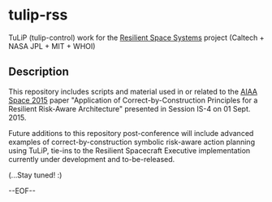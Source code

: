 # tulip-rss
TuLiP (tulip-control) work for the [Resilient Space Systems][rss] project (Caltech + NASA JPL + MIT + WHOI)

[rss]: http://www.kiss.caltech.edu/study/systems/Techupdate.html

Description
-----------

This repository includes scripts and material used in or related to the [AIAA Space 2015][space2015] paper "Application of Correct-by-Construction Principles for a Resilient Risk-Aware Architecture" presented in Session IS-4 on 01 Sept. 2015.

[space2015]:http://www.aiaa-space.org/TechProgram/

Future additions to this repository post-conference will include advanced examples of correct-by-construction symbolic risk-aware action planning using TuLiP, tie-ins to the Resilient Spacecraft Executive implementation currently under development and to-be-released.

(...Stay tuned! :)

--EOF--
